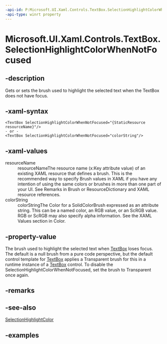 ```yaml
---
-api-id: P:Microsoft.UI.Xaml.Controls.TextBox.SelectionHighlightColorWhenNotFocused
-api-type: winrt property
---
```


<!-- Property syntax.
public SolidColorBrush SelectionHighlightColorWhenNotFocused { get;  set; }
-->

# Microsoft.UI.Xaml.Controls.TextBox.SelectionHighlightColorWhenNotFocused

## -description
Gets or sets the brush used to highlight the selected text when the TextBox does not have focus.

## -xaml-syntax
```xaml
<TextBox SelectionHighlightColorWhenNotFocused="{StaticResource resourceName}"/>
- or -
<TextBox SelectionHighlightColorWhenNotFocused="colorString"/>

```

## -xaml-values
<dl><dt>resourceName</dt><dd>resourceNameThe resource name (x:Key attribute value) of an existing XAML resource that defines a brush. This is the recommended way to specify Brush values in XAML if you have any intention of using the same colors or brushes in more than one part of your UI. See Remarks in Brush or ResourceDictionary and XAML resource references.</dd>
<dt>colorString</dt><dd>colorStringThe Color for a SolidColorBrush expressed as an attribute string. This can be a named color, an RGB value, or an ScRGB value. RGB or ScRGB may also specify alpha information. See the XAML Values section in Color.</dd>
</dl>

## -property-value
The brush used to highlight the selected text when [TextBox](textbox.md) loses focus. The default is a null brush from a pure code perspective, but the default control template for [TextBox](textbox.md) applies a Transparent brush for this in a runtime instance of a [TextBox](textbox.md) control. To disable the SelectionHighlightColorWhenNotFocused, set the brush to Transparent once again.

## -remarks

## -see-also
[SelectionHighlightColor](textbox_selectionhighlightcolor.md)

## -examples



